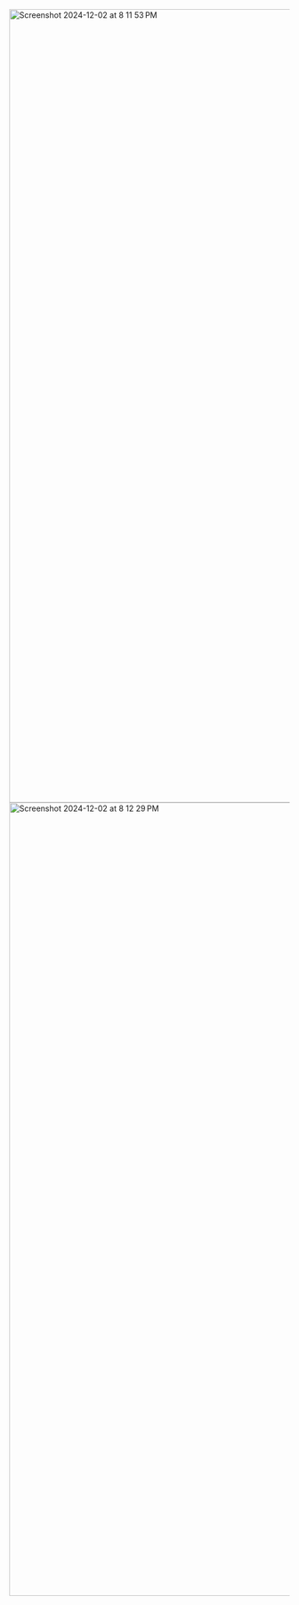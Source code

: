 <img width="1426" alt="Screenshot 2024-12-02 at 8 11 53 PM" src="https://github.com/user-attachments/assets/15873a7a-a1b5-45a5-9765-b4355099e3a2">
<img width="1426" alt="Screenshot 2024-12-02 at 8 12 29 PM" src="https://github.com/user-attachments/assets/b623a45a-90a7-4c18-bdd9-a4f8f26e7772">

